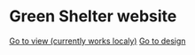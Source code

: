 <h1>Green Shelter website</h1>

<a href="#">Go to view (currently works localy)</a>
<a href="https://www.figma.com/file/M9AvueKMUiQpUMsPTB9Iaa/Green-shelter?node-id=0%3A1&t=uRynTNafdVnGAZ3u-1">Go to design</a>